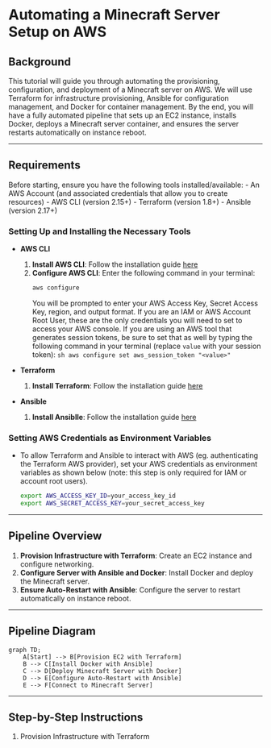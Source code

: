 # Automating a Minecraft Server Setup on AWS

## Background

This tutorial will guide you through automating the provisioning, configuration, and deployment of a Minecraft server on AWS. We will use Terraform for infrastructure provisioning, Ansible for configuration management, and Docker for container management. By the end, you will have a fully automated pipeline that sets up an EC2 instance, installs Docker, deploys a Minecraft server container, and ensures the server restarts automatically on instance reboot.

---

## Requirements

Before starting, ensure you have the following tools installed/available:
    - An AWS Account (and associated credentials that allow you to create resources)
    - AWS CLI (version 2.15+)
    - Terraform (version 1.8+)
    - Ansible (version 2.17+)

### Setting Up and Installing the Necessary Tools

- **AWS CLI**
    1. **Install AWS CLI**: Follow the installation guide [here](https://docs.aws.amazon.com/cli/latest/userguide/getting-started-install.html)
    2. **Configure AWS CLI**: Enter the following command in your terminal:
        ```sh
        aws configure
        ```
        You will be prompted to enter your AWS Access Key, Secret Access Key, region, and output format. If you are an IAM or AWS Account Root User, these are the only credentials you will need to set to access your AWS console. If you are using an AWS tool that generates session tokens, be sure to set that as well by typing the following command in your terminal (replace `value` with your session token):
            ```sh
            aws configure set aws_session_token "<value>"
            ```

- **Terraform**
    1. **Install Terraform**: Follow the installation guide [here](https://developer.hashicorp.com/terraform/tutorials/aws-get-started/install-cli)

- **Ansible**
    1. **Install Ansiblle**: Follow the installation guide [here](https://docs.ansible.com/ansible/latest/installation_guide/intro_installation.html)

### Setting AWS Credentials as Environment Variables

- To allow Terraform and Ansible to interact with AWS (eg. authenticating the Terraform AWS provider), set your AWS credentials as environment variables as shown below (note: this step is only required for IAM or account root users).
    ```sh
    export AWS_ACCESS_KEY_ID=your_access_key_id
    export AWS_SECRET_ACCESS_KEY=your_secret_access_key
    ```

---

## Pipeline Overview

1. **Provision Infrastructure with Terraform**: Create an EC2 instance and configure networking.
2. **Configure Server with Ansible and Docker**: Install Docker and deploy the Minecraft server.
3. **Ensure Auto-Restart with Ansible**: Configure the server to restart automatically on instance reboot.

--- 

## Pipeline Diagram

```mermaid
graph TD;
    A[Start] --> B[Provision EC2 with Terraform]
    B --> C[Install Docker with Ansible]
    C --> D[Deploy Minecraft Server with Docker]
    D --> E[Configure Auto-Restart with Ansible]
    E --> F[Connect to Minecraft Server]
```

---

## Step-by-Step Instructions

1. Provision Infrastructure with Terraform


